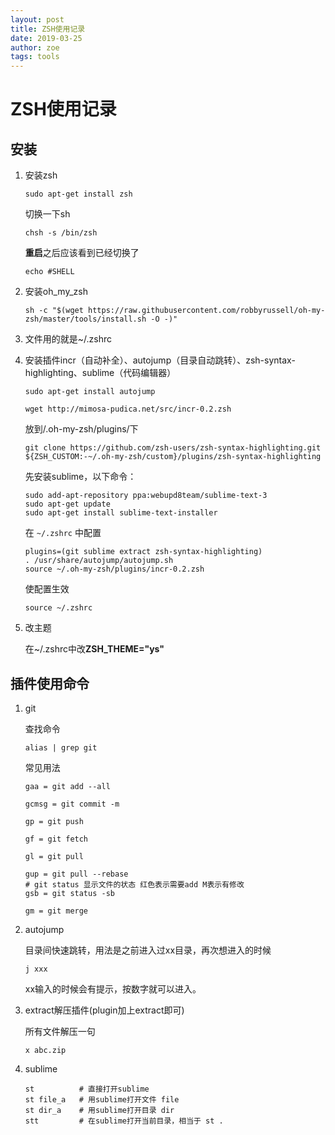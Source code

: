 ```yaml
---
layout: post
title: ZSH使用记录
date: 2019-03-25
author: zoe
tags: tools
---
```


# ZSH使用记录

## 安装

1. 安装zsh

   ```Shell
   sudo apt-get install zsh
   ```

   切换一下sh

   ```Shell
   chsh -s /bin/zsh
   ```

   **重启**之后应该看到已经切换了

   ```Shell
   echo #SHELL
   ```

2. 安装oh_my_zsh

   ```Shell
   sh -c "$(wget https://raw.githubusercontent.com/robbyrussell/oh-my-zsh/master/tools/install.sh -O -)"
   ```

3. 文件用的就是~/.zshrc

4. 安装插件incr（自动补全）、autojump（目录自动跳转）、zsh-syntax-highlighting、sublime（代码编辑器）

   ```Shell
   sudo apt-get install autojump
   ```

   ```Shell
   wget http://mimosa-pudica.net/src/incr-0.2.zsh
   ```
   放到/.oh-my-zsh/plugins/下
   
   ```Shell
   git clone https://github.com/zsh-users/zsh-syntax-highlighting.git ${ZSH_CUSTOM:-~/.oh-my-zsh/custom}/plugins/zsh-syntax-highlighting
   ```
   
   先安装sublime，以下命令：
   ```Shell
   sudo add-apt-repository ppa:webupd8team/sublime-text-3
   sudo apt-get update
   sudo apt-get install sublime-text-installer
   ```
   在 `~/.zshrc` 中配置
   
   ```Shell
   plugins=(git sublime extract zsh-syntax-highlighting)
   . /usr/share/autojump/autojump.sh
   source ~/.oh-my-zsh/plugins/incr-0.2.zsh
   ```

   使配置生效
   
   ```Shell
   source ~/.zshrc
   ```

5. 改主题

   在~/.zshrc中改**ZSH_THEME="ys"**

## 插件使用命令

1. git

   查找命令

   ```Shell
   alias | grep git
   ```

   常见用法
   ```Shell
   gaa = git add --all
   
   gcmsg = git commit -m
   
   gp = git push

   gf = git fetch

   gl = git pull

   gup = git pull --rebase
   # git status 显示文件的状态 红色表示需要add M表示有修改
   gsb = git status -sb

   gm = git merge
   ```

2. autojump

   目录间快速跳转，用法是之前进入过xx目录，再次想进入的时候

   ```Shell
   j xxx
   ```

   xx输入的时候会有提示，按数字就可以进入。

3. extract解压插件(plugin加上extract即可)

   所有文件解压一句 

   ```Shell
   x abc.zip
   ```

4. sublime

   ```Shell
   st          # 直接打开sublime
   st file_a   # 用sublime打开文件 file
   st dir_a    # 用sublime打开目录 dir
   stt         # 在sublime打开当前目录，相当于 st .
   ```

   
